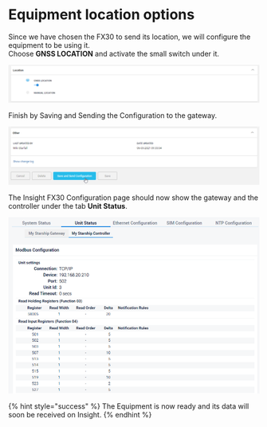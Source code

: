 # Equipment location options

Since we have chosen the FX30 to send its location, we will configure the equipment to be using it.  
Choose **GNSS LOCATION** and activate the small switch under it.

![](../../../.gitbook/assets/image%20%2836%29.png)

Finish by Saving and Sending the Configuration to the gateway.

![](../../../.gitbook/assets/image%20%2822%29.png)



The Insight FX30 Configuration page should now show the gateway and the controller under the tab **Unit Status**.

![](../../../.gitbook/assets/image%20%2831%29.png)



{% hint style="success" %}
The Equipment is now ready and its data will soon be received on Insight.
{% endhint %}

